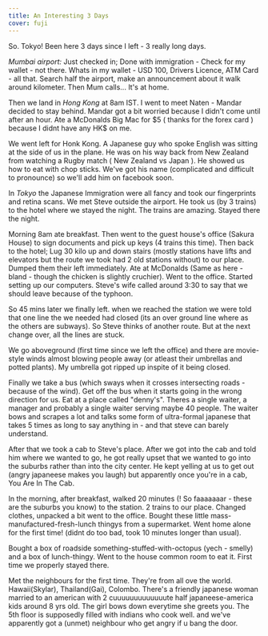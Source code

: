 ```yaml
---
title: An Interesting 3 Days
cover: fuji
---
```


So. 
Tokyo!
Been here 3 days since I left - 3 really long days.

*Mumbai airport:*
Just checked in; Done with immigration - Check for my wallet - not there. 
Whats in my wallet - USD 100, Drivers Licence, ATM Card - all that.
Search half the airport, make an announcement about it walk around kilometer.
Then Mum calls... It's at home.

Then we land in *Hong Kong* at 8am IST. I went to meet Naten - Mandar decided 
to stay behind. Mandar got a bit worried because I didn't come until 
after an hour. Ate a McDonalds Big Mac for $5 ( thanks for the forex card ) 
because I didnt have any HK\$ on me.

We went left for Honk Kong. A Japanese guy who spoke English was sitting at 
the side of us in the plane. He was on his way back from New Zealand from watching 
a Rugby match ( New Zealand vs Japan ). He showed us how to eat with 
chop sticks. We've got his name (complicated and difficult to pronounce) so we'll
add him on facebook soon.

In *Tokyo* the Japanese Immigration were all fancy and took our fingerprints
and retina scans. We met Steve outside the airport. He took us (by 3 trains) to
the hotel where we stayed the night. The trains are amazing.
Stayed there the night. 

Morning 8am ate breakfast. Then went to the guest house's office (Sakura House) 
 to sign documents and pick up keys (4 trains this time). Then back to the hotel;
Lug 30 kilo up and down stairs (mostly stations have lifts and elevators but 
the route we took had 2 old stations without) to our place. Dumped them their left
immediately. Ate at McDonalds (Same as here - bland - though the chicken 
is slightly cruchier). Went to the office. Started setting up our computers. 
Steve's wife called around 3:30 to say that we should leave because of the typhoon. 

So 45 mins later we finally left. when we reached the station we were told that one
line the we needed had closed (its an over ground line where as the others are 
subways). So Steve thinks of another route. But at the next change over, all the 
lines are stuck. 

We go aboveground (first time since we left the office) and there are
movie-style winds almost blowing people away (or atleast their umbrellas and potted
 plants). My umbrella got ripped up inspite of it being closed. 

Finally we take a bus (which sways when it crosses intersecting roads - because of
 the wind). Get off the bus when it starts going in the wrong direction for us. Eat at
a place called "denny's". Theres a single waiter, a manager and probably a single 
waiter serving maybe 40 people. The waiter bows and scrapes a lot and talks some
form of ultra-formal japanese that takes 5 times as long to say anything in - and 
that steve can barely understand.

After that we took a cab to Steve's place. After we got into the cab and told him 
where we wanted to go, he got really upset that we wanted to go into the suburbs 
rather than into the city center. He kept yelling at us to get out (angry japaneese 
makes you laugh) but apparently once you're in a cab, You Are In The Cab. 

In the morning, after breakfast, walked 20 minutes (! So faaaaaaar - these
 are the suburbs you know) to the station. 2 trains to our place. Changed clothes, 
unpacked a bit went to the office. Bought these little mass-manufactured-fresh-lunch
 thingys from a supermarket. Went home alone for the first time! (didnt do too bad,
took 10 minutes longer than usual). 

Bought a box of roadside something-stuffed-with-octopus (yech - smelly) and a 
box of lunch-thingy. Went to the house common room to eat it. 
First time we properly stayed there.

Met the neighbours for the first time. They're from all ove the world. 
Hawaii(Skylar), Thailand(Gai), Colombo.
There's a friendly japanese woman married to an american with 2 cuuuuuuuuuuuuute 
half japaneese-america kids around 8 yrs old.
The girl bows down everytime she greets you. 
The 5th floor is supposedly filled with indians who cook well.
and we've apparently got a (unmet) neighbour who get angry if u bang the door.

